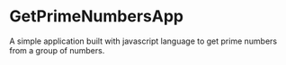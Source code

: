 # GetPrimeNumbersApp
A simple application built with javascript language to get prime numbers from a group of numbers.
